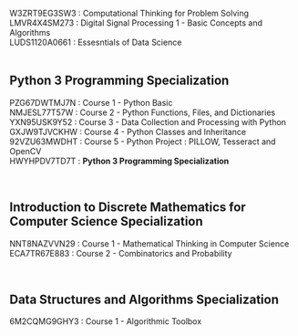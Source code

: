 W3ZRT9EG3SW3 : Computational Thinking for Problem Solving <br />
LMVR4X4SM273 : Digital Signal Processing 1 - Basic Concepts and Algorithms <br />
LUDS1120A0661 : Essesntials of Data Science <br />
<br />

## Python 3 Programming Specialization
PZG67DWTMJ7N : Course 1 - Python Basic <br />
NMJESL77T57W : Course 2 - Python Functions, Files, and Dictionaries <br />
YXN95USK9Y52 : Course 3 - Data Collection and Processing with Python <br />
GXJW9TJVCKHW : Course 4 - Python Classes and Inheritance <br />
92VZU63MWDHT : Course 5 - Python Project : PILLOW, Tesseract and OpenCV <br />
HWYHPDV7TD7T : **Python 3 Programming Specialization** <br />

<br />

##  Introduction to Discrete Mathematics for Computer Science Specialization
NNT8NAZVVN29 : Course 1 - Mathematical Thinking in Computer Science <br />
ECA7TR67E883 : Course 2 - Combinatorics and Probability <br />

<br />

##  Data Structures and Algorithms Specialization 
6M2CQMG9GHY3 : Course 1 - Algorithmic Toolbox  <br />
